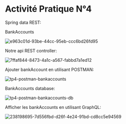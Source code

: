 # Activité Pratique N°4


Spring data REST:

BankAccounts

![e963c01d-93be-44cc-95eb-ccc6bd26fd95](https://github.com/youssefelgoumri/SD_TP4/assets/94170257/a112df59-6429-4bdd-8b64-ab79f74a7ecc)


Notre api REST controller:

![7ffaf844-8473-4a1c-a567-fabbd7a1ed12](https://github.com/youssefelgoumri/SD_TP4/assets/94170257/f79d760b-0741-426e-b504-4e44a65643e2)


Ajouter bankAccount en utilisant POSTMAN:

![tp4-postman-bankaccounts](https://github.com/youssefelgoumri/SD_TP4/assets/94170257/fc88fc01-853d-4549-8881-a7914ff0e30b)


BankAccounts database:

![tp4-postman-bankaccounts-db](https://github.com/youssefelgoumri/SD_TP4/assets/94170257/5b0a0335-28e5-413b-9c37-ed12f983aee2)


Afficher les bankAccounts en utilisant GraphQL:

![238198695-7d556fbd-d26f-4e24-91bd-cd8cc5e94569](https://github.com/youssefelgoumri/SD_TP4/assets/94170257/697cbaa4-ff58-4136-b31a-ff629f6be3a5)
